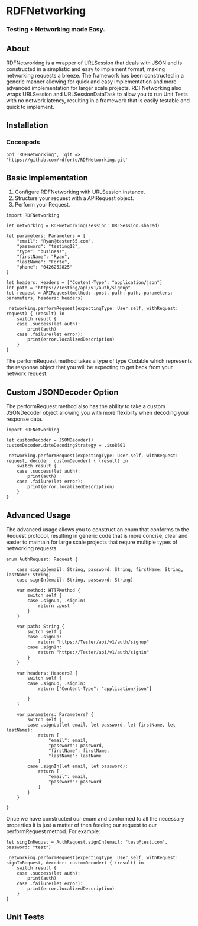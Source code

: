 # RDFNetworking
### Testing + Networking made Easy.

## About
RDFNetworking is a wrapper of URLSession that deals with JSON and is constructed in a simplistic and easy to implement format, making networking requests a breeze. The framework has been constructed in a generic manner allowing for quick and easy implementation and more advanced implementation for larger scale projects.
RDFNetworking also wraps URLSession and URLSessionDataTask to allow you to run Unit Tests with no network latency, resulting in a framework that is easily testable and quick to implement.

## Installation
### Cocoapods
```
pod 'RDFNetworking', :git => 'https://github.com/rdforte/RDFNetworking.git'
```

## Basic Implementation
1. Configure RDFNetworking with URLSession instance.
2. Structure your request with a APIRequest object.
3. Perform your Request.

```
import RDFNetworking

let networking = RDFNetworking(session: URLSession.shared)

let parameters: Parameters = [
    "email": "Ryan@tester55.com",
    "password": "testing12",
    "type": "business",
    "firstName": "Ryan",
    "lastName": "Forte",
    "phone": "0426252825"
]

let headers: Headers = ["Content-Type": "application/json"]
let path = "https://Testing/api/v1/auth/signup"
let request = APIRequest(method: .post, path: path, parameters: parameters, headers: headers)

 networking.performRequest(expectingType: User.self, withRequest: request) { (result) in
    switch result {
    case .success(let auth):
        print(auth)
    case .failure(let error):
        print(error.localizedDescription)
    }
}
```
The performRequest method takes a type of type Codable which represents the response object that you will be expecting to get back from your network request. 

## Custom JSONDecoder Option
The performRequest method also has the ability to take a custom JSONDecoder object allowing you with more flexiblity when decoding your response data.

```
import RDFNetworking

let customDecoder = JSONDecoder()
customDecoder.dateDecodingStrategy = .iso8601

 networking.performRequest(expectingType: User.self, withRequest: request, decoder: customDecoder) { (result) in
    switch result {
    case .success(let auth):
        print(auth)
    case .failure(let error):
        print(error.localizedDescription)
    }
}
```

## Advanced Usage
The advanced usage allows you to construct an enum that conforms to the Request protocol, resulting in generic code that is more concise, clear and easier to maintain for large scale projects that requre multiple types of networking requests.

```
enum AuthRequest: Request {

    case signUp(email: String, password: String, firstName: String, lastName: String)
    case signIn(email: String, password: String)

    var method: HTTPMethod {
        switch self {
        case .signUp, .signIn:
            return .post
        }
    }

    var path: String {
        switch self {
        case .signUp:
            return "https://Tester/api/v1/auth/signup"
        case .signIn:
            return "https://Tester/api/v1/auth/signin"
        }
    }

    var headers: Headers? {
        switch self {
        case .signUp, .signIn:
            return ["Content-Type": "application/json"]

        }
    }

    var parameters: Parameters? {
        switch self {
        case .signUp(let email, let password, let firstName, let lastName):
            return [
                "email": email,
                "password": password,
                "firstName": firstName,
                "lastName": lastName
            ]
        case .signIn(let email, let password):
            return [
                "email": email,
                "password": password
            ]
        }
    }

}
```
Once we have constructed our enum and conformed to all the necessary properties it is just a matter of then feeding our request to our performRequest method. For example:

```
let singInRequst = AuthRequest.signIn(email: "test@test.com", password: "test")

 networking.performRequest(expectingType: User.self, withRequest: signInRequest, decoder: customDecoder) { (result) in
    switch result {
    case .success(let auth):
        print(auth)
    case .failure(let error):
        print(error.localizedDescription)
    }
}
```

## Unit Tests

